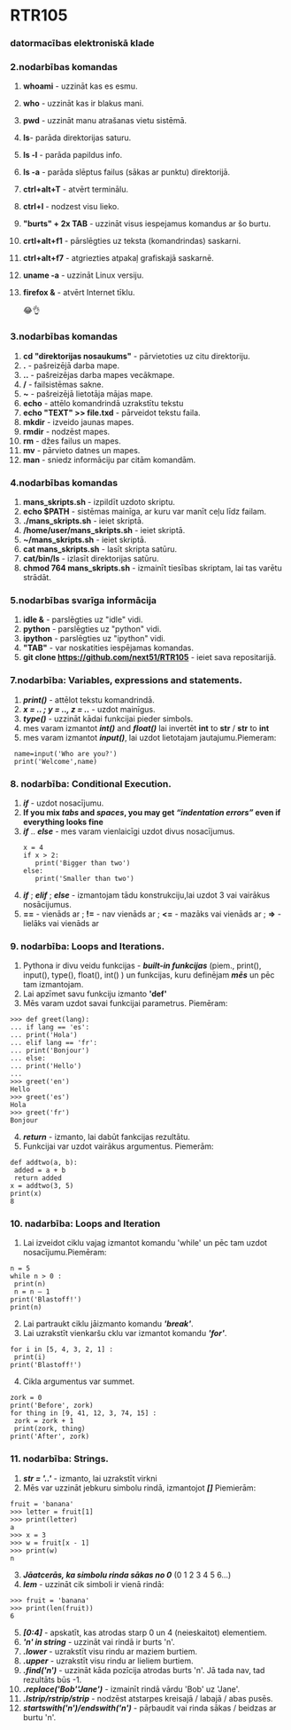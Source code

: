 # RTR105
### datormacības elektroniskā klade
### 2.nodarbības komandas
1. **whoami** - uzzināt kas es esmu.
2. **who** - uzzināt kas ir blakus mani.
3. **pwd** - uzzināt manu atrašanas vietu sistēmā.
4. **ls**- parāda direktorijas saturu.
5. **ls -l** - parāda papildus info.
6. **ls -a** - parāda slēptus failus (sākas ar punktu) direktorijā.
7. **ctrl+alt+T** - atvērt terminālu.
8. **ctrl+l** - nodzest visu lieko.
9. **"burts" + 2x TAB** - uzzināt visus iespejamus komandus ar šo burtu.
10. **crtl+alt+f1** - pārslēgties uz teksta (komandrindas) saskarni.
11. **ctrl+alt+f7** - atgriezties atpakaļ grafiskajā saskarnē.
12. **uname -a** - uzzināt Linux versiju.
13. **firefox &** - atvērt Internet tīklu.

     :joy::ok_hand:
     
### 3.nodarbības komandas
1. **cd "direktorijas nosaukums"** - pārvietoties uz citu direktoriju.
2. **.** - pašreizējā darba mape.
3. **..** - pašreizējas darba mapes vecākmape.
4. **/** - failsistēmas sakne.
5. **~** - pašreizējā lietotāja mājas mape.
6. **echo** - attēlo komandrindā uzrakstītu tekstu
7. **echo "TEXT" >> file.txd** - pārveidot tekstu faila.
7. **mkdir** - izveido jaunas mapes.
8. **rmdir** - nodzēst mapes.
9. **rm** - džes failus un mapes.
10. **mv** - pārvieto datnes un mapes.
11. **man** - sniedz informāciju par citām komandām.

### 4.nodarbības komandas
1. **mans_skripts.sh** - izpildīt uzdoto skriptu.
2. **echo $PATH** - sistēmas mainīga, ar kuru var manīt ceļu līdz failam.
3. **./mans_skripts.sh** - ieiet skriptā.
4. **/home/user/mans_skripts.sh** - ieiet skriptā.
5. **~/mans_skripts.sh** - ieiet skriptā.
5. **cat mans_skripts.sh** - lasīt skripta satūru.
6. **cat/bin/ls** - izlasīt direktorijas satūru.
7. **chmod 764 mans_skripts.sh** - izmainīt tiesības skriptam, lai tas varētu strādāt.

### 5.nodarbības svarīga informācija
1. **idle &** - parslēgties uz "idle" vidi.
2. **python** - parslēgties uz "python" vidi.
3. **ipython** - parslēgties uz "ipython" vidi.
4. **"TAB"** - var noskatities iespējamas komandas.
5. **git clone https://github.com/next51/RTR105** - ieiet sava repositarijā.

### 7.nodarbība: Variables, expressions and statements.
1. **_print()_** - attēlot tekstu komandrindā.
2. **_x = .. ; y = .., z = .._** - uzdot mainīgus.
3. **_type()_** - uzzināt kādai funkcijai pieder simbols.
4. mes varam izmantot **_int()_** and **_float()_** lai invertēt **int** to **str** / **str** to **int** 
5. mes varam izmantot **_input()_**, lai uzdot lietotajam jautajumu.Piemeram:
~~~
 name=input('Who are you?')
 print('Welcome',name)
~~~
### 8. nodarbība: Conditional Execution.
1. **_if_** - uzdot nosacījumu.
2. **If you mix _tabs_ and _spaces_, you may get _“indentation errors”_ even if everything looks fine**
3. **_if_** .. **_else_** - mes varam vienlaicīgi uzdot divus nosacījumus.
   ~~~
   x = 4
   if x > 2:
      print('Bigger than two')
   else:
      print('Smaller than two')
   ~~~
4. **_if_** ; **_elif_** ; **_else_** - izmantojam tādu konstrukciju,lai uzdot 3 vai vairākus nosācijumus.
5. **==** - vienāds ar ;   **!=** - nav vienāds ar ;   **<=** - mazāks vai vienāds ar ;   **=>** - lielāks vai vienāds ar 

### 9. nodarbība: Loops and Iterations.
1. Pythona ir divu veidu funkcijas - **_built-in funkcijas_** (piem., print(), input(), type(), float(), int() ) un funkcijas, kuru definējam **_mēs_** un pēc tam izmantojam.
2. Lai apzīmet savu funkciju izmanto **'def'**
3. Mēs varam uzdot savai funkcijai parametrus. Piemēram:
~~~
>>> def greet(lang):
... if lang == 'es':
... print('Hola')
... elif lang == 'fr':
... print('Bonjour')
... else:
... print('Hello')
...
>>> greet('en')
Hello
>>> greet('es')
Hola
>>> greet('fr')
Bonjour 
~~~
4. **_return_** - izmanto, lai dabūt fankcijas rezultātu.
5. Funkcijai var uzdot vairākus argumentus. Piemerām:
~~~
def addtwo(a, b):
 added = a + b
 return added
x = addtwo(3, 5)
print(x)
8
~~~

### 10. nadarbība: Loops and Iteration
1. Lai izveidot ciklu vajag izmantot komandu 'while' un pēc tam uzdot nosacījumu.Piemēram:
~~~
n = 5
while n > 0 :
 print(n)
 n = n – 1
print('Blastoff!')
print(n)
~~~
2. Lai partraukt ciklu jāizmanto komandu **_'break'_**.
3. Lai uzrakstīt vienkaršu cklu var izmantot komandu **_'for'_**.
~~~
for i in [5, 4, 3, 2, 1] :
 print(i)
print('Blastoff!')
~~~
4. Cikla argumentus var summet.
~~~
zork = 0
print('Before', zork)
for thing in [9, 41, 12, 3, 74, 15] :
 zork = zork + 1
 print(zork, thing)
print('After', zork)
~~~

### 11. nodarbība: Strings.
1. **_str = '..'_** - izmanto, lai uzrakstīt virkni
2. Mēs var uzzināt jebkuru simbolu rindā, izmantojot **_[]_** Piemierām:
~~~
fruit = 'banana'
>>> letter = fruit[1]
>>> print(letter)
a
>>> x = 3
>>> w = fruit[x - 1]
>>> print(w)
n
~~~
3. **_Jāatcerās, ka simbolu rinda sākas no 0_** (0 1 2 3 4 5 6...)
4. **_lem_** - uzzināt cik simboli ir vienā rindā:
~~~
>>> fruit = 'banana'
>>> print(len(fruit))
6
~~~
5. **_[0:4]_** - apskatīt, kas atrodas starp 0 un 4 (neieskaitot) elementiem.
6. **_'n' in string_** - uzzināt vai rindā ir burts 'n'.
7. **_.lower_** - uzrakstīt visu rindu ar maziem burtiem.
8. **_.upper_** - uzrakstīt visu rindu ar lieliem burtiem.
9. **_.find('n')_** - uzzināt kāda pozīcija atrodas burts 'n'. Jā tada nav, tad rezultāts būs -1.
10. **_.replace('Bob''Jane')_** - izmainīt rindā vārdu 'Bob' uz 'Jane'.
11. **_.lstrip/rstrip/strip_** - nodzēst atstarpes kreisajā / labajā / abas pusēs.
12. **_startswith('n')/endswith('n')_** - pāŗbaudit vai rinda sākas / beidzas ar burtu 'n'.
 
